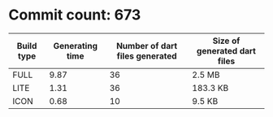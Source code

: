 # Commit count: 673
| Build type | Generating time | Number of dart files generated | Size of generated dart files |
|------------|-----------------|-------------------------------|------------------------------|
| FULL | 9.87 | 36 | 2.5 MB |
| LITE | 1.31 | 36 | 183.3 KB |
| ICON | 0.68 | 10 | 9.5 KB |
